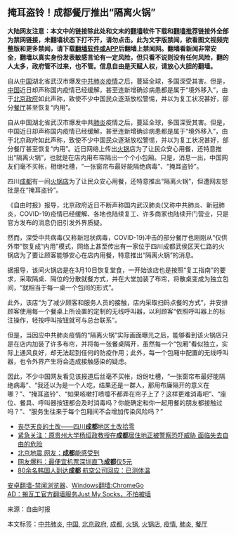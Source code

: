  <h2>掩耳盗铃！成都餐厅推出“隔离火锅”</h2> <div class="notice"><b>大陆网友注意：本文中的链接除此处和文末的<a href="https://github.com/bannedbook/fanqiang" >翻墙</a>软件下载和<a href="https://github.com/killgcd/justmysocks/blob/master/README.md">翻墙推荐</a>链接外全部为禁网链接，未翻墙状态下打不开，请勿点击。此为文字版禁闻，欲看图文视频完整版和更多禁闻，请下载<a href="https://github.com/bannedbook/fanqiang">翻墙软件或APP</a>后翻墙上禁闻网。翻墙看新闻非常安全，翻墙以真实身份发表敏感言论有一定风险，但只看不说则没有任何风险，翻的人太多，政府管不过来，也不管。信息自由是天赋人权，请放心大胆的翻墙。</b></div>  <div class="entry"> <p id="summary">自从<span class='wp_keywordlink_affiliate'><a href="https://www.bannedbook.org/" title="中国" target="_blank">中国</a></span>湖北省武汉市爆发<a href="https://www.bannedbook.org/bnews/tag/%e4%b8%ad%e5%85%b1%e8%82%ba%e7%82%8e/" class="st_tag internal_tag" rel="tag" title="标签 中共肺炎 下的日志">中共肺炎</a><a href="https://www.bannedbook.org/bnews/tag/%E7%96%AB%E6%83%85/" class="st_tag internal_tag" rel="tag" title="标签 疫情 下的日志">疫情</a>之后，蔓延全球，多国深受其害。但是，<a href="https://www.bannedbook.org/bnews/tag/%E4%B8%AD%E5%9B%BD/" class="st_tag internal_tag" rel="tag" title="标签 中国 下的日志">中国</a>近日却声称国内疫情已经缓解，甚至连新增确诊病患都是属于“境外移入”，由于<a href="https://www.bannedbook.org/bnews/tag/%E5%8C%97%E4%BA%AC%E6%94%BF%E5%BA%9C/" class="st_tag internal_tag" rel="tag" title="标签 北京政府 下的日志">北京政府</a>如此声称，致使不少中国民众逐渐放松警惕，并以为复工状况甚好，部分<a href="https://www.bannedbook.org/bnews/tag/%e9%a4%90%e5%8e%85/" class="st_tag internal_tag" rel="tag" title="标签 餐厅 下的日志">餐厅</a>甚至恢复“内用”。</p> <p>自从中国湖北省武汉市爆发中共<a href="https://www.bannedbook.org/bnews/tag/%e8%82%ba%e7%82%8e/" class="st_tag internal_tag" rel="tag" title="标签 肺炎 下的日志">肺炎</a>疫情之后，蔓延全球，多国深受其害。但是，中国近日却声称国内疫情已经缓解，甚至连新增确诊病患都是属于“境外移入”，由于北京政府如此声称，致使不少中国民众逐渐放松警惕，并以为复工状况甚好，部分餐厅甚至恢复“内用”。近日网络上传出<a href="https://www.bannedbook.org/bnews/tag/%e7%81%ab%e9%94%85/" class="st_tag internal_tag" rel="tag" title="标签 火锅 下的日志">火锅</a>店为了让民众安心用餐，还特意推出“隔离火锅”，也就是在店内用布帘隔出一个个小包厢。只是，消息一出，中国网友们毫不买帐，相继吐槽，“一张窗帘布最好能隔绝病毒”、“掩耳盗铃”。</p> <p>四川<a href="https://www.bannedbook.org/bnews/tag/%e6%88%90%e9%83%bd/" class="st_tag internal_tag" rel="tag" title="标签 成都 下的日志">成都</a>有一间<a href="https://www.bannedbook.org/bnews/tag/%e7%81%ab%e9%94%85%e5%ba%97/" class="st_tag internal_tag" rel="tag" title="标签 火锅店 下的日志">火锅店</a>为了让民众安心用餐，还特意推出“隔离火锅”，但遭网友怒批是在“掩耳盗铃”。</p>  <p>《自由时报》报导，北京政府近日不断声称国内武汉肺炎(又称中共肺炎、新冠肺炎，COVID-19)疫情已经缓解、各地也陆续复工、许多商家也陆续开门营业，只是官方发布的消息仍旧引发外界质疑。</p> <p>然而，深受中共病毒(又称新冠状病毒，COVID-19)冲击的部分餐厅也刚刚从“仅供外带”恢复成“内用”模式，网络上甚至传出有一家位于四川成都武侯区天仁路的火锅店为了要让顾客能够安心在店内用餐，特意推出“隔离火锅”的消息。</p> <p>据报导，该间火锅店是在3月10日恢复堂食，一开始该店也是按照“复工指南”的要求，采取隔桌、隔位的分散就餐方式，并在大堂加装了布帘，将散桌变成为独立包间，“就相当于每一桌一个包间的形式”。</p>  <p>此外，该店“为了减少顾客和服务人员的接触，店内采取扫码点餐的方式”，并安排顾客使用每一个餐桌上所设置的定制的无线呼叫器，以利顾客“依照呼叫器上的标注操作，轻按呼叫按钮就可与总台联系”。</p> <p>但是，当因应中共肺炎疫情的“隔离火锅”实际画面曝光之后，能够看到该火锅店只是在店内加装了许多布帘，并将每一张餐桌隔开，虽然每一个“包厢”看似独立，实际上通风良好，却无法起到任何的防疫作用；此外，每一个包厢中配置的无线呼叫器，也令外界产生将会造成接触感染的疑虑。</p> <p>因此，不少中国网友看见该报道后丝毫不买帐，纷纷吐槽，“一张窗帘布最好能隔绝病毒”、“我还以为是一个人吃，结果还是一群人，那用布廉隔开的意义在哪？”、“掩耳盗铃”、“如果咳嗽打喷嚏不都弄在帘子上了？这样更难消毒吧”、“座位、餐具、呼叫器按钮都会及时消毒吗？你能确定和你一起用餐的朋友都接触过吗？”、“服务生往来于每个包厢间不会增加传染风险吗？”</p>  <ul class='op-related-articles' title='相关阅读'> <li><a href='https://www.bannedbook.org/bnews/lifebaike/20200316/1294528.html' target='_blank'>丧尽天良的土改——四川<b>成都</b>地区土改拾零</a></li> <li><a href='https://www.bannedbook.org/bnews/weiquan/20200306/1289502.html' target='_blank'>紧急关注&#65306;原贵州大学杨绍政教授在<b>成都</b>居住地正被警察恐吓威胁 面临失去自由的危险</a></li> <li><a href='https://www.bannedbook.org/bnews/cnnews/20200306/1289266.html' target='_blank'>北京地震 网友：<b>成都</b>能感受到</a></li> <li><a href='https://www.bannedbook.org/bnews/baitai/20200302/1286861.html' target='_blank'>网友爆料：最便宜机票深圳直飞<b>成都</b>仅5元</a></li> <li><a href='https://www.bannedbook.org/bnews/baitai/20200227/1284619.html' target='_blank'>80余名韩国人到达<b>成都</b> 航空公司回应：已测体温</a></li> </ul> <div class="texttj"> <a href="https://github.com/bannedbook/fanqiang/wiki/%E5%AE%89%E5%8D%93%E7%BF%BB%E5%A2%99-%E7%A6%81%E9%97%BB%E6%B5%8F%E8%A7%88%E5%99%A8" target="_blank">安卓翻墙-禁闻浏览器</a>、<a href="https://github.com/bannedbook/fanqiang/wiki/Chrome%E4%B8%80%E9%94%AE%E7%BF%BB%E5%A2%99%E5%8C%85" target="_blank">Windows翻墙:ChromeGo</a><br/> <a href="https://github.com/killgcd/justmysocks/blob/master/README.md" target="_blank">AD：搬瓦工官方翻墙服务Just My Socks，不怕被墙</a> </div><p> 来源：自由时报 </p><a name='sharetosocial'></a>           </div><!--END ENTRY--> <div class="postfooter"> <div>本文标签：<a href="https://www.bannedbook.org/bnews/tag/%e4%b8%ad%e5%85%b1%e8%82%ba%e7%82%8e/" rel="tag">中共肺炎</a>, <a href="https://www.bannedbook.org/bnews/tag/%E4%B8%AD%E5%9B%BD/" rel="tag">中国</a>, <a href="https://www.bannedbook.org/bnews/tag/%E5%8C%97%E4%BA%AC%E6%94%BF%E5%BA%9C/" rel="tag">北京政府</a>, <a href="https://www.bannedbook.org/bnews/tag/%e6%88%90%e9%83%bd/" rel="tag">成都</a>, <a href="https://www.bannedbook.org/bnews/tag/%e7%81%ab%e9%94%85/" rel="tag">火锅</a>, <a href="https://www.bannedbook.org/bnews/tag/%e7%81%ab%e9%94%85%e5%ba%97/" rel="tag">火锅店</a>, <a href="https://www.bannedbook.org/bnews/tag/%E7%96%AB%E6%83%85/" rel="tag">疫情</a>, <a href="https://www.bannedbook.org/bnews/tag/%e8%82%ba%e7%82%8e/" rel="tag">肺炎</a>, <a href="https://www.bannedbook.org/bnews/tag/%e9%a4%90%e5%8e%85/" rel="tag">餐厅</a></div>  </div><!--END POSTFOOTER--> 